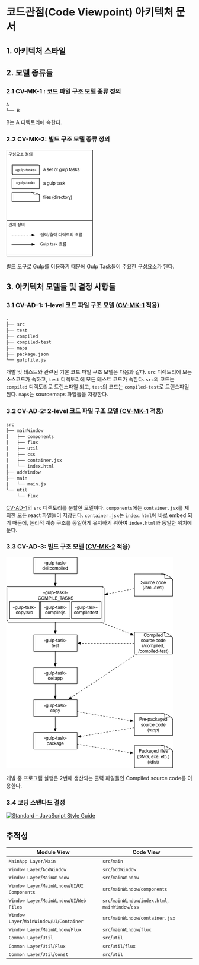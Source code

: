 # 코드관점\(Code Viewpoint\) 아키텍처 문서
## 1. 아키텍처 스타일
## 2. 모델 종류들
### 2.1 <a name="CV-MK-1"></a>CV-MK-1 : 코드 파일 구조 모델 종류 정의
```
A
└── B
```
B는 A 디렉토리에 속한다.

### 2.2 <a name="CV-MK-2"></a>CV-MK-2: 빌드 구조 모델 종류 정의

![](./assets/cv-model-kind-02.jpg)

빌드 도구로 Gulp를 이용하기 때문에 Gulp Task들이 주요한 구성요소가 된다.

## 3. 아키텍처 모델들 및 결정 사항들

### 3.1 <a name="CV-AD-1"></a>CV-AD-1: 1-level 코드 파일 구조 모델 ([CV-MK-1](#CV-MK-1) 적용)
```
.
├── src
├── test
├── compiled
├── compiled-test
├── maps
├── package.json
└── gulpfile.js
```

개발 및 테스트와 관련된 기본 코드 파일 구조 모델은 다음과 같다. `src` 디렉토리에 모든 소스코드가 속하고, `test` 디렉토리에 모든 테스트 코드가 속한다. `src`의 코드는 `compiled` 디렉토리로 트랜스파일 되고, `test`의 코드는 `compiled-test`로 트랜스파일된다. `maps`는 sourcemaps 파일들을 저장한다.

### 3.2 <a name="CV-AD-2"></a>CV-AD-2: 2-level 코드 파일 구조 모델 ([CV-MK-1](#CV-MK-1) 적용)
```
src
├── mainWindow
|   ├── components
|   ├── flux
|   ├── util
|   ├── css
|   ├── container.jsx
|   └── index.html
├── addWindow
├── main
|   └── main.js
└── util
    └── flux
```

[CV-AD-1](#CV-AD-1)의 `src` 디렉토리를 분할한 모델이다. `components`에는 `container.jsx`를 제외한 모든 react 파일들이 저장된다. `container.jsx`는 `index.html`에 바로 embed 되기 때문에, 논리적 계층 구조를 동일하게 유지하기 위하여 `index.html`과 동일한 위치에 둔다.

### 3.3 <a name="CV-AD-3"></a>CV-AD-3: 빌드 구조 모델 ([CV-MK-2](#CV-MK-2) 적용)

![](./assets/cv-model-03.jpg)

개발 중 프로그램 실행은 2번째 생산되는 출력 파일들인 Compiled source code를 이용한다.

### 3.4 코딩 스탠다드 결정
[![Standard - JavaScript Style Guide](https://cdn.rawgit.com/feross/standard/master/badge.svg)](https://github.com/feross/standard)

## 추적성
Module View | Code View
------------|-----------
`MainApp Layer`/`Main` | `src`/`main`
`Window Layer`/`AddWindow` | `src`/`addWindow`
`Window Layer`/`MainWindow` | `src`/`mainWindow`
`Window Layer`/`MainWindow`/`UI`/`UI Components` | `src`/`mainWindow`/`components`
`Window Layer`/`MainWindow`/`UI`/`Web Files` | `src`/`mainWindow`/`index.html`, `mainWindow`/`css`
`Window Layer`/`MainWindow`/`UI`/`Container` | `src`/`mainWindow`/`container.jsx`
`Window Layer`/`MainWindow`/`Flux` | `src`/`mainWindow`/`flux`
`Common Layer`/`Util` | `src`/`util`
`Common Layer`/`Util`/`Flux` | `src`/`util`/`flux`
`Common Layer`/`Util`/`Const` | `src`/`util`
